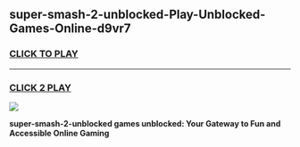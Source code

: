 
## super-smash-2-unblocked-Play-Unblocked-Games-Online-d9vr7
<h3>
<a href="https://premium76.site?title=super-smash-2-unblocked&ref=25A">CLICK TO PLAY</a></h3>
<hr>

<h3>
<a href="https://premium76.site?title=super-smash-2-unblocked&ref=25A">CLICK 2 PLAY</a>
  
</h3>

<a href="https://premium76.site?title=super-smash-2-unblocked&ref=25A"><img src="https://clearcache.store/games.png"></a>


**super-smash-2-unblocked games unblocked: Your Gateway to Fun and Accessible Online Gaming**
